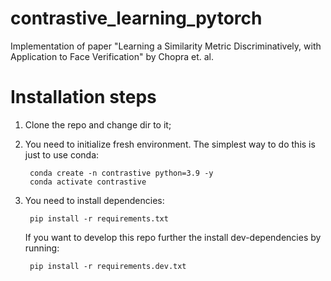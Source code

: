 # contrastive_learning_pytorch
Implementation of paper "Learning a Similarity Metric Discriminatively, with Application to Face Verification" by Chopra et. al.

# Installation steps
1. Clone the repo and change dir to it;
2. You need to initialize fresh environment. The simplest way to do this is
just to use conda:

        conda create -n contrastive python=3.9 -y
        conda activate contrastive

3. You need to install dependencies:

        pip install -r requirements.txt

   If you want to develop this repo further the install dev-dependencies by
   running:

        pip install -r requirements.dev.txt